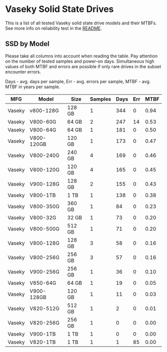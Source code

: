Vaseky Solid State Drives
=========================

This is a list of all tested Vaseky solid state drive models and their MTBFs. See
more info on reliability test in the [README](https://github.com/linuxhw/SMART).

SSD by Model
------------

Please take all columns into account when reading the table. Pay attention on the
number of tested samples and power-on days. Simultaneous high values of both MTBF
and errors are possible if only rare drives in the subset encounter errors.

Days - avg. days per sample,
Err  - avg. errors per sample,
MTBF - avg. MTBF in years per sample.

| MFG       | Model              | Size   | Samples | Days  | Err   | MTBF |
|-----------|--------------------|--------|---------|-------|-------|------|
| Vaseky    | v800-128G          | 128 GB | 1       | 344   | 0     | 0.94   |
| Vaseky    | V800-60G           | 64 GB  | 2       | 247   | 14    | 0.53   |
| Vaseky    | V800-64G           | 64 GB  | 1       | 181   | 0     | 0.50   |
| Vaseky    | V800-120GB         | 120 GB | 1       | 173   | 0     | 0.47   |
| Vaseky    | V800-240G          | 240 GB | 4       | 169   | 0     | 0.46   |
| Vaseky    | V800-120G          | 120 GB | 4       | 165   | 0     | 0.45   |
| Vaseky    | V900-128G          | 128 GB | 2       | 155   | 0     | 0.43   |
| Vaseky    | V800-1TB           | 1 TB   | 1       | 138   | 0     | 0.38   |
| Vaseky    | V800-350G          | 360 GB | 1       | 84    | 0     | 0.23   |
| Vaseky    | V800-32G           | 32 GB  | 1       | 73    | 0     | 0.20   |
| Vaseky    | V800-500G          | 512 GB | 1       | 71    | 0     | 0.20   |
| Vaseky    | V800-128G          | 128 GB | 3       | 58    | 0     | 0.16   |
| Vaseky    | V800-256G          | 256 GB | 3       | 57    | 0     | 0.16   |
| Vaseky    | V900-256G          | 256 GB | 1       | 36    | 0     | 0.10   |
| Vaseky    | V850-64G           | 64 GB  | 1       | 19    | 0     | 0.05   |
| Vaseky    | V900-128GB         | 120 GB | 1       | 11    | 0     | 0.03   |
| Vaseky    | V820-512G          | 512 GB | 1       | 2     | 0     | 0.01   |
| Vaseky    | V820-256G          | 256 GB | 1       | 0     | 0     | 0.00   |
| Vaseky    | V900-1TB           | 1 TB   | 1       | 0     | 0     | 0.00   |
| Vaseky    | V820-1TB           | 1 TB   | 1       | 1     | 85    | 0.00   |
